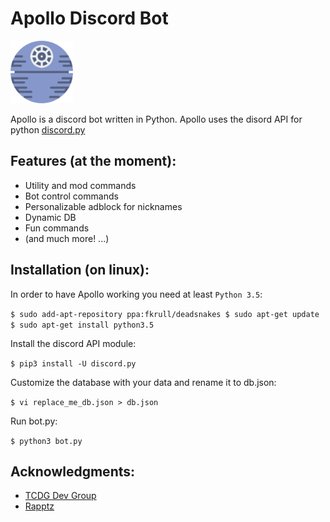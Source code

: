# Apollo Discord Bot

<img src="\static\icon.png" width="100">

Apollo is a discord bot written in Python.
Apollo uses the disord API for python [discord.py](https://github.com/Rapptz/discord.py/)

Features (at the moment):
-------------------------
* Utility and mod commands
* Bot control commands
* Personalizable adblock for nicknames
* Dynamic DB
* Fun commands
* (and much more! ...)

Installation (on linux):
------------------------
In order to have Apollo working you need at least `Python 3.5`:

`$ sudo add-apt-repository ppa:fkrull/deadsnakes
$ sudo apt-get update
$ sudo apt-get install python3.5`

Install the discord API module:

`$ pip3 install -U discord.py`

Customize the database with your data and rename it to db.json:

`$ vi replace_me_db.json > db.json`

Run bot.py:

`$ python3 bot.py`

Acknowledgments:
----------------
* [TCDG Dev Group](https://github.com/TCDG)
* [Rapptz](https://github.com/Rapptz/)